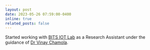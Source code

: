 ```yaml
---
layout: post
date: 2023-05-26 07:59:00-0400
inline: true
related_posts: false
---
```


Started working with <a href="https://bitsiotlab.com/">BITS IOT Lab</a> as a Research Assistant under the guidance of <a href="https://www.bits-pilani.ac.in/pilani/vinaychamola/profile">Dr Vinay Chamola</a>.

<!-- A simple inline announcement with Markdown emoji! :sparkles: :smile: -->
